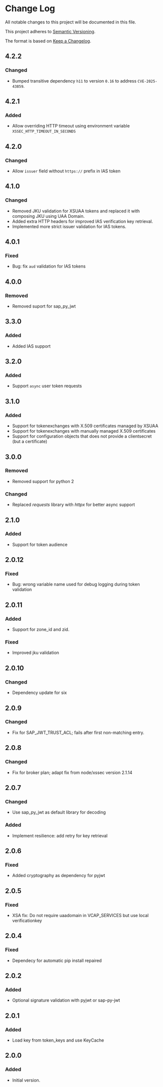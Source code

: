 
# Change Log
All notable changes to this project will be documented in this file.

This project adheres to [Semantic Versioning](http://semver.org/).

The format is based on [Keep a Changelog](http://keepachangelog.com/).

## 4.2.2
### Changed
- Bumped transitive dependency `h11` to version `0.16` to address `CVE-2025-43859`.

## 4.2.1
### Added
- Allow overriding HTTP timeout using environment variable `XSSEC_HTTP_TIMEOUT_IN_SECONDS`

## 4.2.0
### Changed
- Allow `issuer` field without `https://` prefix in IAS token

## 4.1.0
### Changed
- Removed JKU validation for XSUAA tokens and replaced it with composing JKU using UAA Domain.
- Added extra HTTP headers for improved IAS verification key retrieval.
- Implemented more strict issuer validation for IAS tokens.

## 4.0.1
### Fixed
- Bug: fix `aud` validation for IAS tokens

## 4.0.0
### Removed
- Removed suport for sap_py_jwt

## 3.3.0
### Added

- Added IAS support

## 3.2.0
### Added

- Support `async` user token requests

## 3.1.0
### Added
	
- Support for tokenexchanges with X.509 certificates managed by XSUAA
- Support for tokenexchanges with manually managed X.509 certificates
- Support for configuration objects that does not provide a clientsecret (but a certificate)

## 3.0.0
### Removed
- Removed support for python 2

### Changed
- Replaced *requests* library with *httpx* for better async support

## 2.1.0

### Added
- Support for token audience

## 2.0.12

### Fixed
- Bug: wrong variable name used for debug logging during token validation

## 2.0.11

### Added
- Support for zone_id and zid.

### Fixed
- Improved jku validation

## 2.0.10

### Changed
- Dependency update for six

## 2.0.9

### Changed
- Fix for SAP_JWT_TRUST_ACL; fails after first non-matching entry.

## 2.0.8

### Changed
- Fix for broker plan; adapt fix from node/xssec version 2.1.14

## 2.0.7

### Changed
- Use sap_py_jwt as default library for decoding

### Added
- Implement resilience: add retry for key retrieval

## 2.0.6

### Fixed
- Added cryptography as dependency for pyjwt

## 2.0.5

### Fixed
- XSA fix: Do not require uaadomain in VCAP_SERVICES but use local verificationkey

## 2.0.4

### Fixed
- Dependecy for automatic pip install repaired

## 2.0.2

### Added
- Optional signature validation with pyjwt or sap-py-jwt

## 2.0.1

### Added
- Load key from token_keys and use KeyCache

## 2.0.0

### Added
- Initial version.
